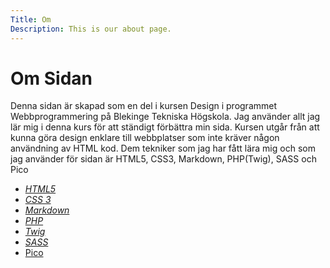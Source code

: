 ```yaml
---
Title: Om
Description: This is our about page.
---
```


Om Sidan
==========================
Denna sidan är skapad som en del i kursen Design i programmet Webbprogrammering på Blekinge Tekniska Högskola. Jag använder allt jag lär mig i denna kurs  för att ständigt förbättra min sida. Kursen utgår från  att kunna göra design enklare till webbplatser som inte kräver någon användning av HTML kod. Dem tekniker som jag har fått lära mig och som jag använder för sidan är HTML5, CSS3, Markdown, PHP(Twig), SASS och Pico

<ul>
<li><i class="fab fa-html5"><a href="https://developer.mozilla.org/en-US/docs/Web/Guide/HTML/HTML5">HTML5</a></i></li>
<li><i class="fab fa-css3"><a href="https://developer.mozilla.org/en-US/docs/Web/CSS">CSS 3</a></i></li>
<li><i class="fab fa-markdown"><a href="https://daringfireball.net/projects/markdown/syntax#html">Markdown</a></i></li>
<li><i class="fab fa-php"><a href="https://www.php.net/">PHP</a></i></li>
<li><i class="fab fa-pagelines"><a href="https://sass-lang.com/">Twig</a></i></li>
<li><i class="fab fa-sass"><a href="https://sass-lang.com/">SASS</a></i></li>
<li><a href="https://sass-lang.com/">Pico</a></li>
</ul>
